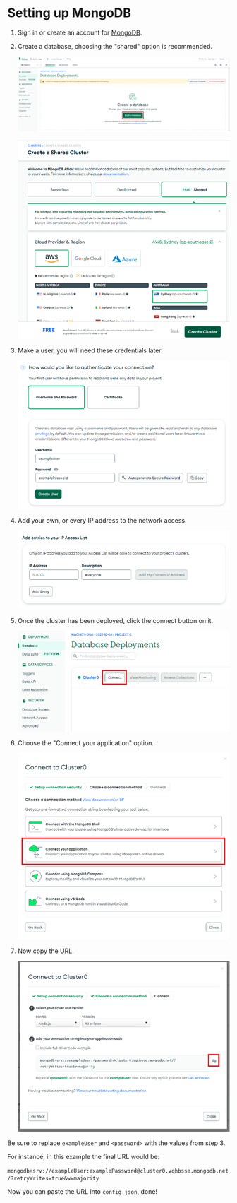 # Setting up MongoDB

1. Sign in or create an account for [MongoDB](https://www.mongodb.com/).

2. Create a database, choosing the "shared" option is recommended.

    ![image](./MongoDB_0.png)

    ![image](./MongoDB_1.png)

3. Make a user, you will need these credentials later.

    ![image](./MongoDB_2.png)

4. Add your own, or every IP address to the network access.

    ![image](./MongoDB_3.png)

5. Once the cluster has been deployed, click the connect button on it.

    ![image](./MongoDB_4.png)

6. Choose the "Connect your application" option.

    ![image](./MongoDB_5.png)

7. Now copy the URL.

    ![image](./MongoDB_6.png)

Be sure to replace `exampleUser` and `<password>` with the values from step 3.

For instance, in this example the final URL would be:

`mongodb+srv://exampleUser:examplePassword@cluster0.vqhbsse.mongodb.net/?retryWrites=true&w=majority`

Now you can paste the URL into `config.json`, done!
